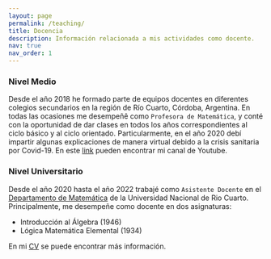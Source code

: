 ```yaml
---
layout: page
permalink: /teaching/
title: Docencia
description: Información relacionada a mis actividades como docente.
nav: true
nav_order: 1
---
```


### Nivel Medio

Desde el año 2018 he formado parte de equipos docentes en diferentes colegios secundarios en la región de Río Cuarto, Córdoba, Argentina. En todas las ocasiones me desempeñê como `Profesora de Matemática`, y conté con la oportunidad de dar clases en todos los años correspondientes al ciclo básico y al ciclo orientado.
Particularmente, en el año 2020 debí impartir algunas explicaciones de manera virtual debido a la crisis sanitaria por Covid-19. En este [link](https://www.youtube.com/channel/UCNGtxd7tVpHwkB8xwH5xz4w) pueden encontrar mi canal de Youtube.

### Nivel Universitario

Desde el año 2020 hasta el año 2022 trabajé como `Asistente Docente` en el [Departamento de Matemática](http://mat.exa.unrc.edu.ar/) de la Universidad Nacional de Rio Cuarto. Principalmente, me desempeñe como docente en dos asignaturas:
  - Introducción al Álgebra (1946)
  - Lógica Matemática Elemental (1934)

 En mi [CV](/cv/) se puede encontrar más información.
